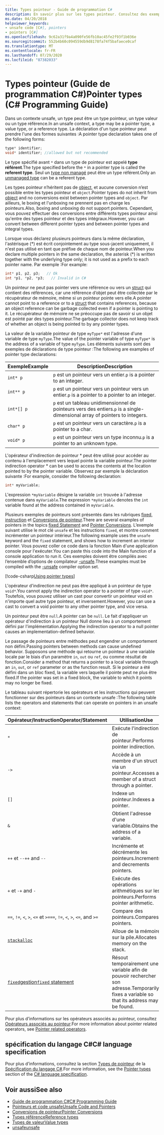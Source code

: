 ```yaml
---
title: Types pointeur - Guide de programmation C#
description: En savoir plus sur les types pointeur. Consultez des exemples de différents pointeurs, des exemples de code et des ressources disponibles supplémentaires.
ms.date: 04/20/2018
helpviewer_keywords:
- unsafe code [C#], pointers
- pointers [C#]
ms.openlocfilehash: 9c62a31f9a4a090fe56fb10ac45fe2f93f1b036e
ms.sourcegitcommit: 552b4b60c094559db9d8178fa74f5bafaece0caf
ms.translationtype: MT
ms.contentlocale: fr-FR
ms.lasthandoff: 07/29/2020
ms.locfileid: "87382033"
---
```

# <a name="pointer-types-c-programming-guide"></a><span data-ttu-id="9ed70-104">Types pointeur (Guide de programmation C#)</span><span class="sxs-lookup"><span data-stu-id="9ed70-104">Pointer types (C# Programming Guide)</span></span>

<span data-ttu-id="9ed70-105">Dans un contexte unsafe, un type peut être un type pointeur, un type valeur ou un type référence.</span><span class="sxs-lookup"><span data-stu-id="9ed70-105">In an unsafe context, a type may be a pointer type, a value type, or a reference type.</span></span> <span data-ttu-id="9ed70-106">La déclaration d'un type pointeur peut prendre l'une des formes suivantes :</span><span class="sxs-lookup"><span data-stu-id="9ed70-106">A pointer type declaration takes one of the following forms:</span></span>

``` csharp
type* identifier;
void* identifier; //allowed but not recommended
```

<span data-ttu-id="9ed70-107">Le type spécifié avant `*` dans un type de pointeur est appelé **type référent**.</span><span class="sxs-lookup"><span data-stu-id="9ed70-107">The type specified before the `*` in a pointer type is called the **referent type**.</span></span> <span data-ttu-id="9ed70-108">Seul un [type non managé](../../language-reference/builtin-types/unmanaged-types.md) peut être un type référent.</span><span class="sxs-lookup"><span data-stu-id="9ed70-108">Only an [unmanaged type](../../language-reference/builtin-types/unmanaged-types.md) can be a referent type.</span></span>

<span data-ttu-id="9ed70-109">Les types pointeur n’héritent pas de [object](../../language-reference/builtin-types/reference-types.md), et aucune conversion n’est possible entre les types pointeur et `object`.</span><span class="sxs-lookup"><span data-stu-id="9ed70-109">Pointer types do not inherit from [object](../../language-reference/builtin-types/reference-types.md) and no conversions exist between pointer types and `object`.</span></span> <span data-ttu-id="9ed70-110">Par ailleurs, le boxing et l'unboxing ne prennent pas en charge les pointeurs.</span><span class="sxs-lookup"><span data-stu-id="9ed70-110">Also, boxing and unboxing do not support pointers.</span></span> <span data-ttu-id="9ed70-111">Cependant, vous pouvez effectuer des conversions entre différents types pointeur ainsi qu'entre des types pointeur et des types intégraux.</span><span class="sxs-lookup"><span data-stu-id="9ed70-111">However, you can convert between different pointer types and between pointer types and integral types.</span></span>

<span data-ttu-id="9ed70-112">Lorsque vous déclarez plusieurs pointeurs dans la même déclaration, l'astérisque (\*) est écrit conjointement au type sous-jacent uniquement, il n'est pas utilisé en tant que préfixe de chaque nom de pointeur.</span><span class="sxs-lookup"><span data-stu-id="9ed70-112">When you declare multiple pointers in the same declaration, the asterisk (\*) is written together with the underlying type only; it is not used as a prefix to each pointer name.</span></span> <span data-ttu-id="9ed70-113">Par exemple :</span><span class="sxs-lookup"><span data-stu-id="9ed70-113">For example:</span></span>

```csharp
int* p1, p2, p3;   // Ok
int *p1, *p2, *p3;   // Invalid in C#
```

<span data-ttu-id="9ed70-114">Un pointeur ne peut pas pointer vers une référence ou vers un [struct](../../language-reference/builtin-types/struct.md) qui contient des références, car une référence d’objet peut être collectée par le récupérateur de mémoire, même si un pointeur pointe vers elle.</span><span class="sxs-lookup"><span data-stu-id="9ed70-114">A pointer cannot point to a reference or to a [struct](../../language-reference/builtin-types/struct.md) that contains references, because an object reference can be garbage collected even if a pointer is pointing to it.</span></span> <span data-ttu-id="9ed70-115">Le récupérateur de mémoire ne se préoccupe pas de savoir si un objet est pointé par des types pointeur.</span><span class="sxs-lookup"><span data-stu-id="9ed70-115">The garbage collector does not keep track of whether an object is being pointed to by any pointer types.</span></span>

<span data-ttu-id="9ed70-116">La valeur de la variable pointeur de type `myType*` est l'adresse d'une variable de type `myType`.</span><span class="sxs-lookup"><span data-stu-id="9ed70-116">The value of the pointer variable of type `myType*` is the address of a variable of type `myType`.</span></span> <span data-ttu-id="9ed70-117">Les éléments suivants sont des exemples de déclarations de type pointeur :</span><span class="sxs-lookup"><span data-stu-id="9ed70-117">The following are examples of pointer type declarations:</span></span>

|<span data-ttu-id="9ed70-118">Exemple</span><span class="sxs-lookup"><span data-stu-id="9ed70-118">Example</span></span>|<span data-ttu-id="9ed70-119">Description</span><span class="sxs-lookup"><span data-stu-id="9ed70-119">Description</span></span>|
|-------------|-----------------|
|`int* p`|<span data-ttu-id="9ed70-120">`p` est un pointeur vers un entier.</span><span class="sxs-lookup"><span data-stu-id="9ed70-120">`p` is a pointer to an integer.</span></span>|
|`int** p`|<span data-ttu-id="9ed70-121">`p` est un pointeur vers un pointeur vers un entier.</span><span class="sxs-lookup"><span data-stu-id="9ed70-121">`p` is a pointer to a pointer to an integer.</span></span>|
|`int*[] p`|<span data-ttu-id="9ed70-122">`p` est un tableau unidimensionnel de pointeurs vers des entiers.</span><span class="sxs-lookup"><span data-stu-id="9ed70-122">`p` is a single-dimensional array of pointers to integers.</span></span>|
|`char* p`|<span data-ttu-id="9ed70-123">`p` est un pointeur vers un caractère.</span><span class="sxs-lookup"><span data-stu-id="9ed70-123">`p` is a pointer to a char.</span></span>|
|`void* p`|<span data-ttu-id="9ed70-124">`p` est un pointeur vers un type inconnu.</span><span class="sxs-lookup"><span data-stu-id="9ed70-124">`p` is a pointer to an unknown type.</span></span>|

<span data-ttu-id="9ed70-125">L'opérateur d'indirection de pointeur \* peut être utilisé pour accéder au contenu à l'emplacement vers lequel pointe la variable pointeur.</span><span class="sxs-lookup"><span data-stu-id="9ed70-125">The pointer indirection operator \* can be used to access the contents at the location pointed to by the pointer variable.</span></span> <span data-ttu-id="9ed70-126">Observez par exemple la déclaration suivante :</span><span class="sxs-lookup"><span data-stu-id="9ed70-126">For example, consider the following declaration:</span></span>

```csharp
int* myVariable;
```

<span data-ttu-id="9ed70-127">L'expression `*myVariable` désigne la variable `int` trouvée à l'adresse contenue dans `myVariable`.</span><span class="sxs-lookup"><span data-stu-id="9ed70-127">The expression `*myVariable` denotes the `int` variable found at the address contained in `myVariable`.</span></span>

<span data-ttu-id="9ed70-128">Plusieurs exemples de pointeurs sont présentés dans les rubriques [fixed, instruction](../../language-reference/keywords/fixed-statement.md) et [Conversions de pointeur](./pointer-conversions.md).</span><span class="sxs-lookup"><span data-stu-id="9ed70-128">There are several examples of pointers in the topics [fixed Statement](../../language-reference/keywords/fixed-statement.md) and [Pointer Conversions](./pointer-conversions.md).</span></span> <span data-ttu-id="9ed70-129">L’exemple suivant utilise le mot clé `unsafe` et les instructions `fixed`, et montre comment incrémenter un pointeur intérieur.</span><span class="sxs-lookup"><span data-stu-id="9ed70-129">The following example uses the `unsafe` keyword and the `fixed` statement, and shows how to increment an interior pointer.</span></span>  <span data-ttu-id="9ed70-130">Vous pouvez coller ce code dans la fonction Main d'une application console pour l'exécuter.</span><span class="sxs-lookup"><span data-stu-id="9ed70-130">You can paste this code into the Main function of a console application to run it.</span></span> <span data-ttu-id="9ed70-131">Ces exemples doivent être compilés avec l’ensemble d’options de compilateur [-unsafe](../../language-reference/compiler-options/unsafe-compiler-option.md).</span><span class="sxs-lookup"><span data-stu-id="9ed70-131">These examples must be compiled with the [-unsafe](../../language-reference/compiler-options/unsafe-compiler-option.md) compiler option set.</span></span>

[!code-csharp[Using pointer types](snippets/FixedKeywordExamples.cs#5)]

<span data-ttu-id="9ed70-132">L'opérateur d'indirection ne peut pas être appliqué à un pointeur de type `void*`.</span><span class="sxs-lookup"><span data-stu-id="9ed70-132">You cannot apply the indirection operator to a pointer of type `void*`.</span></span> <span data-ttu-id="9ed70-133">Toutefois, vous pouvez utiliser un cast pour convertir un pointeur void en n'importe quel autre type pointeur, et inversement.</span><span class="sxs-lookup"><span data-stu-id="9ed70-133">However, you can use a cast to convert a void pointer to any other pointer type, and vice versa.</span></span>

<span data-ttu-id="9ed70-134">Un pointeur peut être `null`.</span><span class="sxs-lookup"><span data-stu-id="9ed70-134">A pointer can be `null`.</span></span> <span data-ttu-id="9ed70-135">Le fait d'appliquer un opérateur d'indirection à un pointeur Null donne lieu à un comportement défini par l'implémentation.</span><span class="sxs-lookup"><span data-stu-id="9ed70-135">Applying the indirection operator to a null pointer causes an implementation-defined behavior.</span></span>

<span data-ttu-id="9ed70-136">Le passage de pointeurs entre méthodes peut engendrer un comportement non défini.</span><span class="sxs-lookup"><span data-stu-id="9ed70-136">Passing pointers between methods can cause undefined behavior.</span></span> <span data-ttu-id="9ed70-137">Supposons une méthode qui retourne un pointeur à une variable locale par le biais d’un paramètre `in`, `out` ou `ref`, ou comme résultat de fonction.</span><span class="sxs-lookup"><span data-stu-id="9ed70-137">Consider a method that returns a pointer to a local variable through an `in`, `out`, or `ref` parameter or as the function result.</span></span> <span data-ttu-id="9ed70-138">Si le pointeur a été défini dans un bloc fixed, la variable vers laquelle il pointe peut ne plus être fixed.</span><span class="sxs-lookup"><span data-stu-id="9ed70-138">If the pointer was set in a fixed block, the variable to which it points may no longer be fixed.</span></span>

<span data-ttu-id="9ed70-139">Le tableau suivant répertorie les opérateurs et les instructions qui peuvent fonctionner sur des pointeurs dans un contexte unsafe :</span><span class="sxs-lookup"><span data-stu-id="9ed70-139">The following table lists the operators and statements that can operate on pointers in an unsafe context:</span></span>

|<span data-ttu-id="9ed70-140">Opérateur/Instruction</span><span class="sxs-lookup"><span data-stu-id="9ed70-140">Operator/Statement</span></span>|<span data-ttu-id="9ed70-141">Utilisation</span><span class="sxs-lookup"><span data-stu-id="9ed70-141">Use</span></span>|
|-------------------------|---------|
|`*`|<span data-ttu-id="9ed70-142">Exécute l'indirection de pointeur.</span><span class="sxs-lookup"><span data-stu-id="9ed70-142">Performs pointer indirection.</span></span>|
|`->`|<span data-ttu-id="9ed70-143">Accède à un membre d'un struct via un pointeur.</span><span class="sxs-lookup"><span data-stu-id="9ed70-143">Accesses a member of a struct through a pointer.</span></span>|
|`[]`|<span data-ttu-id="9ed70-144">Indexe un pointeur.</span><span class="sxs-lookup"><span data-stu-id="9ed70-144">Indexes a pointer.</span></span>|
|`&`|<span data-ttu-id="9ed70-145">Obtient l'adresse d'une variable.</span><span class="sxs-lookup"><span data-stu-id="9ed70-145">Obtains the address of a variable.</span></span>|
|<span data-ttu-id="9ed70-146">`++` et `--`</span><span class="sxs-lookup"><span data-stu-id="9ed70-146">`++` and `--`</span></span>|<span data-ttu-id="9ed70-147">Incrémente et décrémente les pointeurs.</span><span class="sxs-lookup"><span data-stu-id="9ed70-147">Increments and decrements pointers.</span></span>|
|<span data-ttu-id="9ed70-148">`+` et `-`</span><span class="sxs-lookup"><span data-stu-id="9ed70-148">`+` and `-`</span></span>|<span data-ttu-id="9ed70-149">Exécute des opérations arithmétiques sur les pointeurs.</span><span class="sxs-lookup"><span data-stu-id="9ed70-149">Performs pointer arithmetic.</span></span>|
|<span data-ttu-id="9ed70-150">`==`, `!=`, `<`, `>`, `<=` et `>=`</span><span class="sxs-lookup"><span data-stu-id="9ed70-150">`==`, `!=`, `<`, `>`, `<=`, and `>=`</span></span>|<span data-ttu-id="9ed70-151">Compare des pointeurs.</span><span class="sxs-lookup"><span data-stu-id="9ed70-151">Compares pointers.</span></span>|
|[`stackalloc`](../../language-reference/operators/stackalloc.md)|<span data-ttu-id="9ed70-152">Alloue de la mémoire sur la pile.</span><span class="sxs-lookup"><span data-stu-id="9ed70-152">Allocates memory on the stack.</span></span>|
|[<span data-ttu-id="9ed70-153">`fixed`gestion</span><span class="sxs-lookup"><span data-stu-id="9ed70-153">`fixed` statement</span></span>](../../language-reference/keywords/fixed-statement.md)|<span data-ttu-id="9ed70-154">Résout temporairement une variable afin de pouvoir rechercher son adresse.</span><span class="sxs-lookup"><span data-stu-id="9ed70-154">Temporarily fixes a variable so that its address may be found.</span></span>|

<span data-ttu-id="9ed70-155">Pour plus d’informations sur les opérateurs associés au pointeur, consultez [Opérateurs associés au pointeur](../../language-reference/operators/pointer-related-operators.md).</span><span class="sxs-lookup"><span data-stu-id="9ed70-155">For more information about pointer related operators, see [Pointer related operators](../../language-reference/operators/pointer-related-operators.md).</span></span>

## <a name="c-language-specification"></a><span data-ttu-id="9ed70-156">spécification du langage C#</span><span class="sxs-lookup"><span data-stu-id="9ed70-156">C# language specification</span></span>

<span data-ttu-id="9ed70-157">Pour plus d’informations, consultez la section [Types de pointeur](~/_csharplang/spec/unsafe-code.md#pointer-types) de la [Spécification du langage C#](~/_csharplang/spec/introduction.md).</span><span class="sxs-lookup"><span data-stu-id="9ed70-157">For more information, see the [Pointer types](~/_csharplang/spec/unsafe-code.md#pointer-types) section of the [C# language specification](~/_csharplang/spec/introduction.md).</span></span>

## <a name="see-also"></a><span data-ttu-id="9ed70-158">Voir aussi</span><span class="sxs-lookup"><span data-stu-id="9ed70-158">See also</span></span>

- [<span data-ttu-id="9ed70-159">Guide de programmation C#</span><span class="sxs-lookup"><span data-stu-id="9ed70-159">C# Programming Guide</span></span>](../index.md)
- [<span data-ttu-id="9ed70-160">Pointeurs et code unsafe</span><span class="sxs-lookup"><span data-stu-id="9ed70-160">Unsafe Code and Pointers</span></span>](index.md)
- [<span data-ttu-id="9ed70-161">Conversions de pointeur</span><span class="sxs-lookup"><span data-stu-id="9ed70-161">Pointer Conversions</span></span>](pointer-conversions.md)
- [<span data-ttu-id="9ed70-162">Types référence</span><span class="sxs-lookup"><span data-stu-id="9ed70-162">Reference types</span></span>](../../language-reference/keywords/reference-types.md)
- [<span data-ttu-id="9ed70-163">Types de valeur</span><span class="sxs-lookup"><span data-stu-id="9ed70-163">Value types</span></span>](../../language-reference/builtin-types/value-types.md)
- [<span data-ttu-id="9ed70-164">unsafe</span><span class="sxs-lookup"><span data-stu-id="9ed70-164">unsafe</span></span>](../../language-reference/keywords/unsafe.md)
